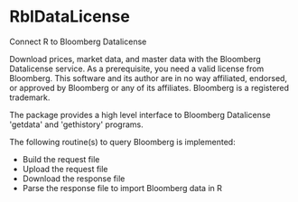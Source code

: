 # RblDataLicense

Connect R to Bloomberg Datalicense

Download prices, market data, and master data with the Bloomberg Datalicense service. As a prerequisite, you need a valid license from Bloomberg. This software and its author are in no way affiliated, endorsed, or approved by Bloomberg or any of its affiliates. Bloomberg is a registered trademark.

The package provides a high level interface to Bloomberg Datalicense 'getdata' and 'gethistory' programs.

The following routine(s) to query Bloomberg is implemented:
- Build the request file
- Upload the request file
- Download the response file
- Parse the response file to import Bloomberg data in R